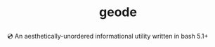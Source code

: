 # <p align="center">geode</p>
💿 An aesthetically-unordered informational utility written in bash 5.1+
